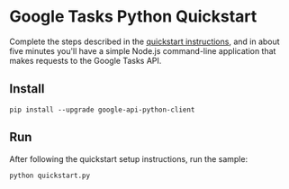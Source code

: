 # Google Tasks Python Quickstart

Complete the steps described in the [quickstart instructions](
https://developers.google.com/google-apps/tasks/quickstart/python), and in about
five minutes you'll have a simple Node.js command-line application that makes
requests to the Google Tasks API.

## Install

```
pip install --upgrade google-api-python-client
```

## Run

After following the quickstart setup instructions, run the sample:

```
python quickstart.py
```
